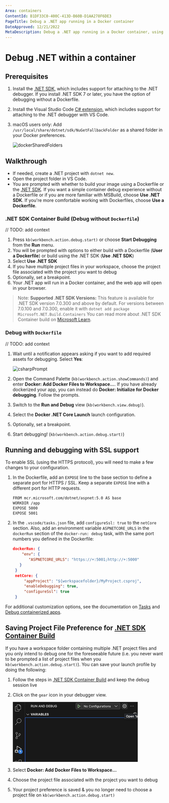```yaml
---
Area: containers
ContentId: B1DF33C0-400C-413D-B60B-D1AA278F6DE3
PageTitle: Debug a .NET app running in a Docker container
DateApproved: 12/21/2022
MetaDescription: Debug a .NET app running in a Docker container, using Visual Studio Code.
---
```

# Debug .NET within a container

## Prerequisites

1. Install the [.NET SDK](https://www.microsoft.com/net/download), which includes support for attaching to the .NET debugger. If you install .NET SDK 7 or later, you have the option of debugging without a Dockerfile.

1. Install the Visual Studio Code [C# extension](https://marketplace.visualstudio.com/items?itemName=ms-dotnettools.csharp), which includes support for attaching to the .NET debugger with VS Code.

1. macOS users only: Add `/usr/local/share/dotnet/sdk/NuGetFallbackFolder` as a shared folder in your Docker preferences.

    ![dockerSharedFolders](images/debug/mac-folders.png)

## Walkthrough

- If needed, create a .NET project with `dotnet new`.
- Open the project folder in VS Code.
- You are prompted with whether to build your image using a Dockerfile or the [.NET SDK](https://www.microsoft.com/net/download). If you want a simple container debug experience without a Dockerfile or if you are more familiar with MSBuild, choose **Use .NET SDK**. If you're more comfortable working with Dockerfiles, choose **Use a Dockerfile**.

### .NET SDK Container Build (Debug without `Dockerfile`)

// TODO: add context

1. Press `kb(workbench.action.debug.start)` or choose **Start Debugging** from the **Run** menu.
1. You will be prompted with options to either build with a Dockerfile (**User a Dockerfile**) or build using the .NET SDK (**Use .NET SDK**)
1. Select **Use .NET SDK**
1. If you have multiple project files in your workspace, choose the project file associated with the project you want to debug
1. Optionally, set a breakpoint.
1. Your .NET app will run in a Docker container, and the web app will open in your browser.

> Note: **Supported .NET SDK Versions:** This feature is available for .NET SDK version 7.0.300 and above by default. For versions between 7.0.100 and 7.0.300, enable it with `dotnet add package Microsoft.NET.Build.Containers` You can read more about .NET SDK Container build on [Microsoft Learn](https://learn.microsoft.com/en-us/dotnet/core/docker/publish-as-container).


### Debug with `Dockerfile`

// TODO: add context

1. Wait until a notification appears asking if you want to add required assets for debugging. Select **Yes**:

   ![csharpPrompt](images/debug/csharp-prompt.png)

1. Open the Command Palette (`kb(workbench.action.showCommands)`) and enter **Docker: Add Docker Files to Workspace...**. If you have already dockerized your app, you can instead do **Docker: Initialize for Docker debugging**. Follow the prompts.
1. Switch to the **Run and Debug** view (`kb(workbench.view.debug)`).
1. Select the **Docker .NET Core Launch** launch configuration.
1. Optionally, set a breakpoint.
1. Start debugging! (`kb(workbench.action.debug.start)`)

## Running and debugging with SSL support

To enable SSL (using the HTTPS protocol), you will need to make a few changes to your configuration.

1. In the Dockerfile, add an `EXPOSE` line to the base section to define a separate port for HTTPS / SSL. Keep a separate `EXPOSE` line with a different port for HTTP requests.

   ```docker
   FROM mcr.microsoft.com/dotnet/aspnet:5.0 AS base
   WORKDIR /app
   EXPOSE 5000
   EXPOSE 5001
   ```

1. In the `.vscode/tasks.json` file, add `configureSsl: true` to the `netCore` section. Also, add an environment variable `ASPNETCORE_URLS` in the `dockerRun` section of the `docker-run: debug` task, with the same port numbers you defined in the Dockerfile:

   ```json
   dockerRun: {
       "env": {
          "ASPNETCORE_URLS": "https://+:5001;http://+:5000"
      }
    }
    netCore: {
        "appProject": "${workspacefolder}/MyProject.csproj",
        "enableDebugging": true,
        "configureSsl": true
    }
   ```

For additional customization options, see the documentation on [Tasks](/docs/containers/reference.md) and [Debug containerized apps](/docs/containers/debug-common.md).

## Saving Project File Preference for [.NET SDK Container Build](https://learn.microsoft.com/en-us/dotnet/core/docker/publish-as-container)

If you have a workspace folder containing multiple .NET project files and you only intend to debug one for the foreseeable future (i.e. you never want to be prompted a list of project files when you `kb(workbench.action.debug.start)`). You can save your launch profile by doing the following:

1. Follow the steps in [.NET SDK Container Build](#net-sdk-container-build-debug-without-dockerfile) and keep the debug session live
1. Click on the `gear` icon in your debugger view.

   ![dockerSharedFolders](images/debug/debugger-scaffolding.png)

1. Select **Docker: Add Docker Files to Workspace...**
1. Choose the project file associated with the project you want to debug
1. Your project preference is saved & you no longer need to choose a project file on `kb(workbench.action.debug.start)`


